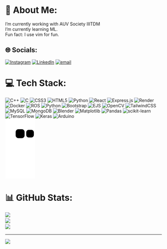 
<!--
**asHawcker/asHawcker** is a ✨ _special_ ✨ repository because its `README.md` (this file) appears on your GitHub profile.

Here are some ideas to get you started:

- 🔭 I’m currently working on ...
- 🌱 I’m currently learning ...
- 👯 I’m looking to collaborate on ...
- 🤔 I’m looking for help with ...
- 💬 Ask me about ...
- 📫 How to reach me: ...
- 😄 Pronouns: ...
- ⚡ Fun fact: ...
-->
# 💫 About Me:
I’m currently working with AUV Society IIITDM<br>I’m currently learning ML.<br>Fun fact: I use vim for fun.


## 🌐 Socials:
[![Instagram](https://img.shields.io/badge/Instagram-%23E4405F.svg?logo=Instagram&logoColor=white)](https://instagram.com/anurag.x64) [![LinkedIn](https://img.shields.io/badge/LinkedIn-%230077B5.svg?logo=linkedin&logoColor=white)](https://linkedin.com/in/anurag71) [![email](https://img.shields.io/badge/Email-D14836?logo=gmail&logoColor=white)](mailto:anurag.iiitdm@gmail.com) 

# 💻 Tech Stack:
![C++](https://img.shields.io/badge/c++-%2300599C.svg?style=for-the-badge&logo=c%2B%2B&logoColor=white) ![C](https://img.shields.io/badge/c-%2300599C.svg?style=for-the-badge&logo=c&logoColor=white) ![CSS3](https://img.shields.io/badge/css3-%231572B6.svg?style=for-the-badge&logo=css3&logoColor=white) ![HTML5](https://img.shields.io/badge/html5-%23E34F26.svg?style=for-the-badge&logo=html5&logoColor=white) ![Python](https://img.shields.io/badge/python-3670A0?style=for-the-badge&logo=python&logoColor=ffdd54) ![React](https://img.shields.io/badge/react-%2320232a.svg?style=for-the-badge&logo=react&logoColor=%2361DAFB) ![Express.js](https://img.shields.io/badge/express.js-%23404d59.svg?style=for-the-badge&logo=express&logoColor=%2361DAFB) ![Render](https://img.shields.io/badge/Render-%46E3B7.svg?style=for-the-badge&logo=render&logoColor=white) ![Docker](https://img.shields.io/badge/docker-%230db7ed.svg?style=for-the-badge&logo=docker&logoColor=white) ![ROS](https://img.shields.io/badge/ros-%230A0FF9.svg?style=for-the-badge&logo=ros&logoColor=white) ![Python](https://img.shields.io/badge/python-3670A0?style=for-the-badge&logo=python&logoColor=ffdd54) ![Bootstrap](https://img.shields.io/badge/bootstrap-%238511FA.svg?style=for-the-badge&logo=bootstrap&logoColor=white) ![EJS](https://img.shields.io/badge/ejs-%23B4CA65.svg?style=for-the-badge&logo=ejs&logoColor=black) ![OpenCV](https://img.shields.io/badge/opencv-%23white.svg?style=for-the-badge&logo=opencv&logoColor=white) ![TailwindCSS](https://img.shields.io/badge/tailwindcss-%2338B2AC.svg?style=for-the-badge&logo=tailwind-css&logoColor=white) ![MySQL](https://img.shields.io/badge/mysql-4479A1.svg?style=for-the-badge&logo=mysql&logoColor=white) ![MongoDB](https://img.shields.io/badge/MongoDB-%234ea94b.svg?style=for-the-badge&logo=mongodb&logoColor=white) ![Blender](https://img.shields.io/badge/blender-%23F5792A.svg?style=for-the-badge&logo=blender&logoColor=white) ![Matplotlib](https://img.shields.io/badge/Matplotlib-%23ffffff.svg?style=for-the-badge&logo=Matplotlib&logoColor=black) ![Pandas](https://img.shields.io/badge/pandas-%23150458.svg?style=for-the-badge&logo=pandas&logoColor=white) ![scikit-learn](https://img.shields.io/badge/scikit--learn-%23F7931E.svg?style=for-the-badge&logo=scikit-learn&logoColor=white) ![TensorFlow](https://img.shields.io/badge/TensorFlow-%23FF6F00.svg?style=for-the-badge&logo=TensorFlow&logoColor=white) ![Keras](https://img.shields.io/badge/Keras-%23D00000.svg?style=for-the-badge&logo=Keras&logoColor=white) ![Arduino](https://img.shields.io/badge/-Arduino-00979D?style=for-the-badge&logo=Arduino&logoColor=white)
<br>
![Snake animation](https://github.com/asHawcker/asHawcker/blob/output/github-contribution-grid-snake.svg)
<br>
# 📊 GitHub Stats:
![](https://github-readme-stats.vercel.app/api?username=asHawcker&theme=gruvbox&hide_border=false&include_all_commits=true&count_private=true)<br/>
![](https://nirzak-streak-stats.vercel.app/?user=asHawcker&theme=gruvbox&hide_border=false)<br/>
![](https://github-readme-stats.vercel.app/api/top-langs/?username=asHawcker&theme=gruvbox&hide_border=false&include_all_commits=true&count_private=true&layout=compact)

---
[![](https://visitcount.itsvg.in/api?id=asHawcker&icon=0&color=1)](https://visitcount.itsvg.in)

<!-- Proudly created with GPRM ( https://gprm.itsvg.in ) -->
